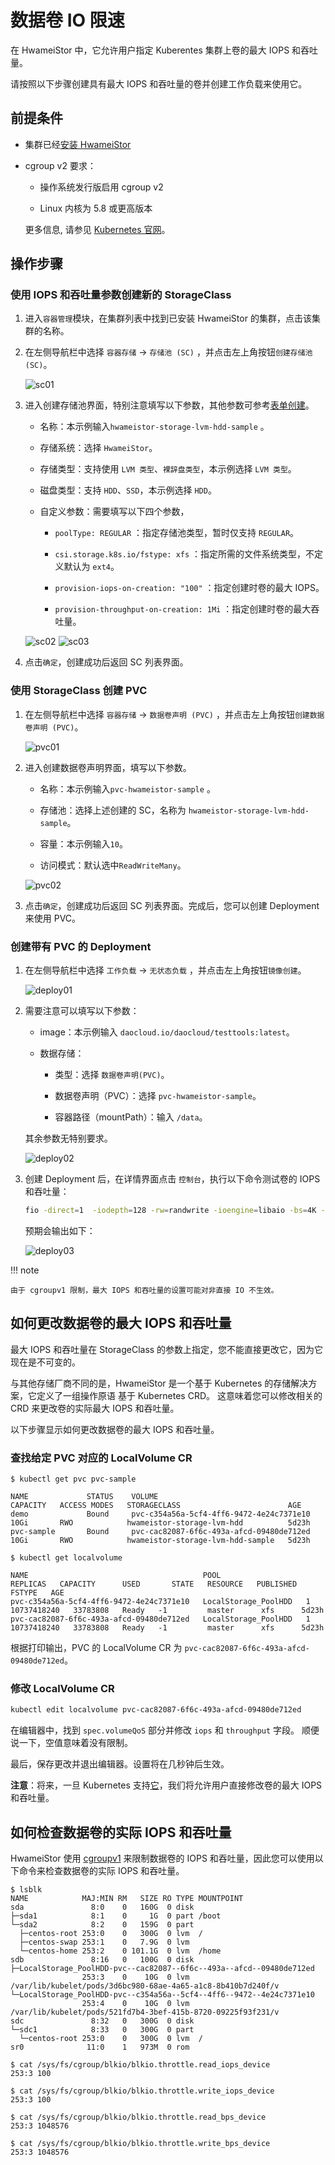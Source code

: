 # 数据卷 IO 限速

在 HwameiStor 中，它允许用户指定 Kuberentes 集群上卷的最大 IOPS 和吞吐量。

请按照以下步骤创建具有最大 IOPS 和吞吐量的卷并创建工作负载来使用它。

## 前提条件

- 集群已经[安装 HwameiStor](../install/deploy-ui.md)

- cgroup v2 要求：

  - 操作系统发行版启用 cgroup v2

  - Linux 内核为 5.8 或更高版本

  更多信息, 请参见 [Kubernetes 官网](https://kubernetes.io/zh-cn/docs/concepts/architecture/cgroups/)。

## 操作步骤

### 使用 IOPS 和吞吐量参数创建新的 StorageClass

1. 进入`容器管理`模块，在集群列表中找到已安装 HwameiStor 的集群，点击该集群的名称。

2. 在左侧导航栏中选择 `容器存储` -> `存储池 (SC)` ，并点击左上角按钮`创建存储池(SC)`。

    ![sc01](../../images/sc01.png)

3. 进入创建存储池界面，特别注意填写以下参数，其他参数可参考[表单创建](../../../kpanda/user-guide/storage/sc.md)。

    - 名称：本示例输入`hwameistor-storage-lvm-hdd-sample` 。

    - 存储系统：选择 `HwameiStor`。

    - 存储类型：支持使用 `LVM 类型`、`裸辞盘类型`，本示例选择 `LVM 类型`。

    - 磁盘类型：支持 `HDD`、`SSD`，本示例选择 `HDD`。

    - 自定义参数：需要填写以下四个参数，

        - `poolType: REGULAR` ：指定存储池类型，暂时仅支持 `REGULAR`。

        - `csi.storage.k8s.io/fstype: xfs` ：指定所需的文件系统类型，不定义默认为 `ext4`。

        - `provision-iops-on-creation: "100"` ：指定创建时卷的最大 IOPS。

        - `provision-throughput-on-creation: 1Mi` ：指定创建时卷的最大吞吐量。
  
    ![sc02](../../images/sc02.png)
    ![sc03](../../images/sc03.png)

4. 点击`确定`，创建成功后返回 SC 列表界面。

### 使用 StorageClass 创建 PVC

1. 在左侧导航栏中选择 `容器存储` -> `数据卷声明 (PVC)` ，并点击左上角按钮`创建数据卷声明 (PVC)`。

    ![pvc01](../../images/pvc01.png)

2. 进入创建数据卷声明界面，填写以下参数。

    - 名称：本示例输入`pvc-hwameistor-sample` 。

    - 存储池：选择上述创建的 SC，名称为 `hwameistor-storage-lvm-hdd-sample`。

    - 容量：本示例输入`10`。

    - 访问模式：默认选中`ReadWriteMany`。

    ![pvc02](../../images/pvc02.png)

3. 点击`确定`，创建成功后返回 SC 列表界面。完成后，您可以创建 Deployment 来使用 PVC。

### 创建带有 PVC 的 Deployment

1. 在左侧导航栏中选择 `工作负载` -> `无状态负载` ，并点击左上角按钮`镜像创建`。

    ![deploy01](../../images/deploy01.png)

2. 需要注意可以填写以下参数：

    - image：本示例输入 `daocloud.io/daocloud/testtools:latest`。

    - 数据存储：

      - 类型：选择 `数据卷声明(PVC)`。

      - 数据卷声明（PVC）：选择 `pvc-hwameistor-sample`。

      - 容器路径（mountPath）：输入 `/data`。

    其余参数无特别要求。

    ![deploy02](../../images/deploy02.png)

3. 创建 Deployment 后，在详情界面点击 `控制台`，执行以下命令测试卷的 IOPS 和吞吐量：

    ```bash
    fio -direct=1  -iodepth=128 -rw=randwrite -ioengine=libaio -bs=4K -size=50M -numjobs=1 -runtime=600 -group_reporting -filename=/data/file.txt -name=Rand_Write_IOPS_Test
    ```

    预期会输出如下：

    ![deploy03](../../images/deploy03.png)

!!! note

    由于 cgroupv1 限制，最大 IOPS 和吞吐量的设置可能对非直接 IO 不生效。

## 如何更改数据卷的最大 IOPS 和吞吐量

最大 IOPS 和吞吐量在 StorageClass 的参数上指定，您不能直接更改它，因为它现在是不可变的。

与其他存储厂商不同的是，HwameiStor 是一个基于 Kubernetes 的存储解决方案，它定义了一组操作原语
基于 Kubernetes CRD。 这意味着您可以修改相关的 CRD 来更改卷的实际最大 IOPS 和吞吐量。

以下步骤显示如何更改数据卷的最大 IOPS 和吞吐量。

### 查找给定 PVC 对应的 LocalVolume CR

```console
$ kubectl get pvc pvc-sample

NAME             STATUS    VOLUME                                     CAPACITY   ACCESS MODES   STORAGECLASS                        AGE
demo             Bound     pvc-c354a56a-5cf4-4ff6-9472-4e24c7371e10   10Gi       RWO            hwameistor-storage-lvm-hdd          5d23h
pvc-sample       Bound     pvc-cac82087-6f6c-493a-afcd-09480de712ed   10Gi       RWO            hwameistor-storage-lvm-hdd-sample   5d23h

$ kubectl get localvolume

NAME                                       POOL                   REPLICAS   CAPACITY      USED       STATE   RESOURCE   PUBLISHED   FSTYPE   AGE
pvc-c354a56a-5cf4-4ff6-9472-4e24c7371e10   LocalStorage_PoolHDD   1          10737418240   33783808   Ready   -1         master      xfs      5d23h
pvc-cac82087-6f6c-493a-afcd-09480de712ed   LocalStorage_PoolHDD   1          10737418240   33783808   Ready   -1         master      xfs      5d23h
```

根据打印输出，PVC 的 LocalVolume CR 为 `pvc-cac82087-6f6c-493a-afcd-09480de712ed`。

### 修改 LocalVolume CR

```bash
kubectl edit localvolume pvc-cac82087-6f6c-493a-afcd-09480de712ed
```

在编辑器中，找到 `spec.volumeQoS` 部分并修改 `iops` 和 `throughput` 字段。 顺便说一下，空值意味着没有限制。

最后，保存更改并退出编辑器。设置将在几秒钟后生效。

**注意**：将来，一旦 Kubernetes 支持[它](https://github.com/kubernetes/enhancements/tree/master/keps/sig-storage/3751-volume-attributes-class#motivation)，我们将允许用户直接修改卷的最大 IOPS 和吞吐量。

## 如何检查数据卷的实际 IOPS 和吞吐量

HwameiStor 使用 [cgroupv1](https://www.kernel.org/doc/Documentation/cgroup-v1/blkio-controller.txt)
来限制数据卷的 IOPS 和吞吐量，因此您可以使用以下命令来检查数据卷的实际 IOPS 和吞吐量。

```
$ lsblk
NAME            MAJ:MIN RM   SIZE RO TYPE MOUNTPOINT
sda               8:0    0   160G  0 disk
├─sda1            8:1    0     1G  0 part /boot
└─sda2            8:2    0   159G  0 part
  ├─centos-root 253:0    0   300G  0 lvm  /
  ├─centos-swap 253:1    0   7.9G  0 lvm
  └─centos-home 253:2    0 101.1G  0 lvm  /home
sdb               8:16   0   100G  0 disk
├─LocalStorage_PoolHDD-pvc--cac82087--6f6c--493a--afcd--09480de712ed
                253:3    0    10G  0 lvm  /var/lib/kubelet/pods/3d6bc980-68ae-4a65-a1c8-8b410b7d240f/v
└─LocalStorage_PoolHDD-pvc--c354a56a--5cf4--4ff6--9472--4e24c7371e10
                253:4    0    10G  0 lvm  /var/lib/kubelet/pods/521fd7b4-3bef-415b-8720-09225f93f231/v
sdc               8:32   0   300G  0 disk
└─sdc1            8:33   0   300G  0 part
  └─centos-root 253:0    0   300G  0 lvm  /
sr0              11:0    1   973M  0 rom

$ cat /sys/fs/cgroup/blkio/blkio.throttle.read_iops_device
253:3 100

$ cat /sys/fs/cgroup/blkio/blkio.throttle.write_iops_device
253:3 100

$ cat /sys/fs/cgroup/blkio/blkio.throttle.read_bps_device
253:3 1048576

$ cat /sys/fs/cgroup/blkio/blkio.throttle.write_bps_device
253:3 1048576
```
